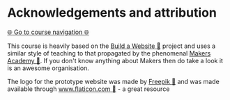 Acknowledgements and attribution
================================

[:globe_with_meridians: Go to course navigation :globe_with_meridians:](./navigation.md)

This course is heavily based on the [Build a Website :link:](https://github.com/makersacademy/build-a-website) project and uses a similar style of teaching to that propagated by the phenomenal [Makers Academy :link:](http://www.makersacademy.com/). If you don't know anything about Makers then do take a look it is an awesome organisation.

The logo for the prototype website was made by [Freepik :link:](http://www.freepik.com) and was made available through [www.flaticon.com :link:](http://www.flaticon.com) - a great resource

